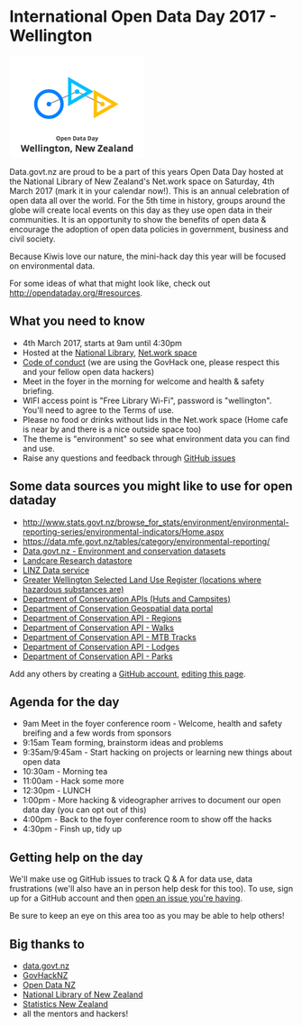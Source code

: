 # International Open Data Day 2017 - Wellington

![Open data day wellington 2017](oddwelly-logo.png)

Data.govt.nz are proud to be a part of this years Open Data Day hosted at the National Library of New Zealand's Net.work space on Saturday, 4th March 2017 (mark it in your calendar now!). This is an annual celebration of open data all over the world. For the 5th time in history, groups around the globe will create local events on this day as they use open data in their communities. It is an opportunity to show the benefits of open data & encourage the adoption of open data policies in government, business and civil society.

Because Kiwis love our nature, the mini-hack day this year will be focused on environmental data.

For some ideas of what that might look like, check out http://opendataday.org/#resources.



## What you need to know

 - 4th March 2017, starts at 9am until 4:30pm
 - Hosted at the [National Library](https://www.google.co.nz/maps/place/National+Library/@-41.2768239,174.7757755,17z/data=!3m1!4b1!4m5!3m4!1s0x6d38ae2948146487:0xa3762b6d3b3e919c!8m2!3d-41.2768239!4d174.7779642), [Net.work space](https://natlib.govt.nz/visiting/wellington/network)
 - [Code of conduct](http://govhack.org.nz/resources/code-of-conduct/ ) (we are using the GovHack one, please respect this and your fellow open data hackers)
 - Meet in the foyer in the morning for welcome and health & safety briefing.
 - WIFI access point is "Free Library Wi-Fi", password is "wellington". You'll need to agree to the Terms of use.
 - Please no food or drinks without lids in the Net.work space (Home cafe is near by and there is a nice outside space too)
 - The theme is "environment" so see what environment data you can find and use.
 - Raise any questions and feedback through [GitHub issues](https://github.com/data-govt-nz/odd17/issues/new)
 
## Some data sources you might like to use for open dataday

 - http://www.stats.govt.nz/browse_for_stats/environment/environmental-reporting-series/environmental-indicators/Home.aspx
 - https://data.mfe.govt.nz/tables/category/environmental-reporting/
 - [Data.govt.nz - Environment and conservation datasets](https://data.govt.nz/search?q=&CategoryID=8)
 - [Landcare Research datastore](https://datastore.landcareresearch.co.nz/)
 - [LINZ Data service](https://data.linz.govt.nz/)
 - [Greater Wellington Selected Land Use Register (locations where hazardous substances are)](http://mapping.gw.govt.nz/arcgis/rest/services/GW/Our_Environment_P/MapServer/39/)
 - [Department of Conservation APIs (Huts and Campsites)](http://www.doc.govt.nz/api)
 - [Department of Conservation Geospatial data portal](http://geoportal.doc.govt.nz/geoportal/catalog/main/home.page)
 - [Department of Conservation API - Regions](http://www.doc.govt.nz/api/profiles/regions)
 - [Department of Conservation API - Walks](http://www.doc.govt.nz/api/profiles/walks)
 - [Department of Conservation API - MTB Tracks](http://www.doc.govt.nz/api/profiles/cycling)
 - [Department of Conservation API - Lodges](http://www.doc.govt.nz/api/profiles/lodges)
 - [Department of Conservation API - Parks](http://www.doc.govt.nz/api/profiles/parks)


 Add any others by creating a [GitHub account](https://github.com/join), [editing this page](https://github.com/data-govt-nz/odd17/edit/master/README.md).

## Agenda for the day
 - 9am Meet in the foyer conference room - Welcome, health and safety breifing and a few words from sponsors
 - 9:15am Team forming, brainstorm ideas and problems
 - 9:35am/9:45am - Start hacking on projects or learning new things about open data
 - 10:30am - Morning tea
 - 11:00am - Hack some more
 - 12:30pm - LUNCH
 - 1:00pm - More hacking & videographer arrives to document our open data day (you can opt out of this)
 - 4:00pm - Back to the foyer conference room to show off the hacks
 - 4:30pm - Finsh up, tidy up

## Getting help on the day
We'll make use og GitHub issues to track Q & A for data use, data frustrations (we'll also have an in person help desk for this too). To use, sign up for a GitHub account and then [open an issue you're having](https://github.com/data-govt-nz/odd17/issues/new).

Be sure to keep an eye on this area too as you may be able to help others!

## Big thanks to
 - [data.govt.nz](http://www.data.govt.nz)
 - [GovHackNZ](http://govhack.org.nz/)
 - [Open Data NZ](https://www.data.govt.nz/toolkit/open-data-in-new-zealand/open-data-nz/)
 - [National Library of New Zealand](https://natlib.govt.nz/)
 - [Statistics New Zealand](http://www.stats.govt.nz/)
 - all the mentors and hackers!

